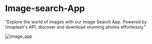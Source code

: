# Image-search-App
"Explore the world of images with our Image Search App. Powered by Unsplash's API, discover and download stunning photos effortlessly."


![image_app](https://github.com/hashmi892/Image-search-App/assets/136789320/8e7aa3d4-5c82-4a52-997d-b4542f7ddb0d)
